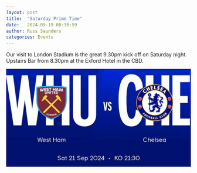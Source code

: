 ```yaml
---
layout: post
title:  "Saturday Prime Time"
date:   2024-09-19 00:30:59
author: Russ Saunders
categories: Events
---
```

Our visit to London Stadium is the great 9.30pm kick off on Saturday night.
Upstairs Bar from 8.30pm at the Exford Hotel in the CBD.

![westham2024](assets/posts/westham2024.jpeg)
